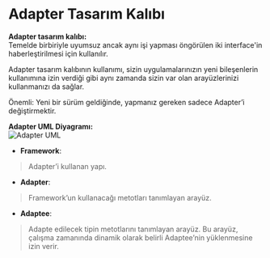  # Adapter Tasarım Kalıbı
**Adapter tasarım kalıbı:**</br>
Temelde birbiriyle uyumsuz ancak aynı işi yapması
öngörülen iki interface'in haberleştirilmesi için
kullanılır.

Adapter tasarım kalıbının kullanımı, sizin
uygulamalarınızın yeni bileşenlerin kullanımına
izin verdiği gibi aynı zamanda sizin var olan
arayüzlerinizi kullanmanızı da sağlar.

Önemli: Yeni bir sürüm geldiğinde, yapmanız
gereken sadece Adapter’i değiştirmektir.</br>

**Adapter UML Diyagramı:**</br>
![Adapter UML](https://github.com/abgsoftware/Adapter/blob/master/Adapter.png)

- **Framework**:
>Adapter’i kullanan yapı.


- **Adapter**: 
> Framework’un kullanacağı metotları
tanımlayan arayüz.

- **Adaptee**: 
> Adapte edilecek tipin metotlarını
tanımlayan arayüz. Bu arayüz, çalışma zamanında
dinamik olarak belirli Adaptee’nin yüklenmesine
izin verir.

